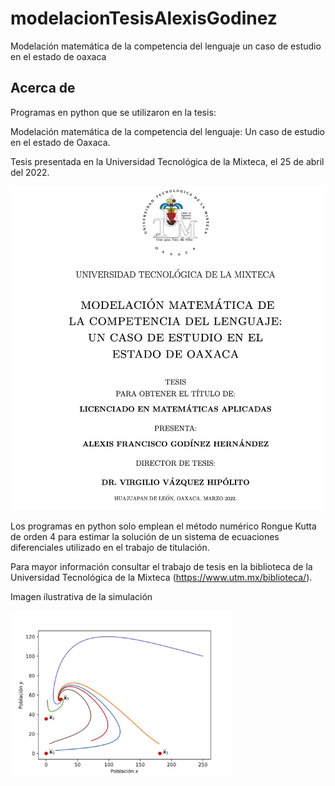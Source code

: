 # modelacionTesisAlexisGodinez
Modelación matemática de la competencia del lenguaje un caso de estudio en el estado de oaxaca

## Acerca de 

Programas en python que se utilizaron en la tesis:

Modelación matemática de la competencia del lenguaje: Un caso de estudio en el estado de Oaxaca.

Tesis presentada en la Universidad Tecnológica de la Mixteca, el 25 de abril del 2022.

<center><img src="./img/portada.png" width="510px"></img></center>

Los programas en python solo emplean el método numérico Rongue Kutta de orden 4 para estimar la solución de un sistema de ecuaciones diferenciales utilizado en el trabajo de titulación.

Para mayor información consultar el trabajo de tesis en la biblioteca de la Universidad Tecnológica de la Mixteca (https://www.utm.mx/biblioteca/).

Imagen ilustrativa de la simulación

<img src="./img/simulacion.png" width="356px"></img>